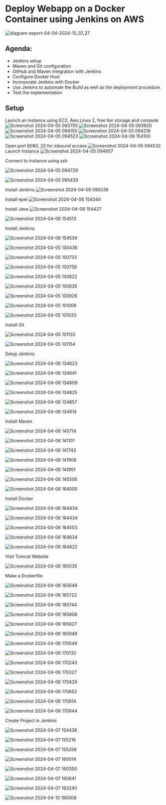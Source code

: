 # Deploy Webapp on a Docker Container using Jenkins on AWS
![diagram-export-04-04-2024-10_37_27](https://github.com/krishchadha/Devop_projects/assets/30497676/36f951d9-9267-4296-a612-8e9a181dbd15)

## Agenda:

- Jenkins setup
- Maven and Git configuration
- GitHub and Maven integration with Jenkins
- Configure Docker Host
- Incorporate Jenkins with Docker
- Use Jenkins to automate the Build as well as the deployment procedure.
- Test the implementation

## Setup
Launch an instance using EC2, Aws Linux 2, free tier storage and compute
![Screenshot 2024-04-05 093755](https://github.com/krishchadha/Devop_projects/assets/30497676/5455e8ff-7941-4348-ae08-7271a3214698)
![Screenshot 2024-04-05 093920](https://github.com/krishchadha/Devop_projects/assets/30497676/c12e368f-eccf-46d5-8f04-5e9380c85271)
![Screenshot 2024-04-05 094150](https://github.com/krishchadha/Devop_projects/assets/30497676/7837e264-47a0-41b8-8366-9b73eabc36ce)
![Screenshot 2024-04-05 094218](https://github.com/krishchadha/Devop_projects/assets/30497676/8efc4510-f449-457a-8c8b-8cefa22fc8ae)
![Screenshot 2024-04-05 094523](https://github.com/krishchadha/Devop_projects/assets/30497676/ba272738-c8ae-4222-8375-0a42f5bc6d7a)
![Screenshot 2024-04-06 154100](https://github.com/krishchadha/Devop_projects/assets/30497676/f6368e12-3836-4b87-873f-4b78f5dccdeb)


Open port 8080, 22 for inbound access
![Screenshot 2024-04-05 094532](https://github.com/krishchadha/Devop_projects/assets/30497676/5bf8645f-ce67-466c-92e2-0649b4e025b9)
Launch Instance
![Screenshot 2024-04-05 094657](https://github.com/krishchadha/Devop_projects/assets/30497676/9a40cac2-8d5e-4b29-915d-e3d6515ddbbc)

Connect to instance using ssh

![Screenshot 2024-04-05 094729](https://github.com/krishchadha/Devop_projects/assets/30497676/9e8a5323-626c-4c9a-87b1-501eddecd67e)

![Screenshot 2024-04-05 095439](https://github.com/krishchadha/Devop_projects/assets/30497676/4f4f37a4-25cd-4093-b5dc-617e44e0d705)

Install Jenkins
![Screenshot 2024-04-05 095539](https://github.com/krishchadha/Devop_projects/assets/30497676/eb03d2f0-b4da-48cb-b005-33f1a351ea6e)

Install epel
![Screenshot 2024-04-06 154344](https://github.com/krishchadha/Devop_projects/assets/30497676/1f32d923-bfb1-4933-98ba-d96e43095ac4)

Install Java
![Screenshot 2024-04-06 154427](https://github.com/krishchadha/Devop_projects/assets/30497676/06ca7b5a-b4e5-4c88-9a4d-e510687534dd)

![Screenshot 2024-04-06 154513](https://github.com/krishchadha/Devop_projects/assets/30497676/d2f7c800-f5e1-468a-9f54-f8290964e18f)

Install Jenkins

![Screenshot 2024-04-06 154536](https://github.com/krishchadha/Devop_projects/assets/30497676/fb1a227e-845b-4b5e-9176-97eac3d65906)

![Screenshot 2024-04-05 100436](https://github.com/krishchadha/Devop_projects/assets/30497676/406cf108-b973-4142-bfb6-782b1d665843)

![Screenshot 2024-04-05 100733](https://github.com/krishchadha/Devop_projects/assets/30497676/f0332464-8c1d-4d4a-8210-e579d01f1531)

![Screenshot 2024-04-05 100758](https://github.com/krishchadha/Devop_projects/assets/30497676/81857b05-6150-4ea6-88b0-914b9de92dc5)

![Screenshot 2024-04-05 100822](https://github.com/krishchadha/Devop_projects/assets/30497676/6d70e06c-57d7-4cf0-a560-a65891f2bcd1)

![Screenshot 2024-04-05 100835](https://github.com/krishchadha/Devop_projects/assets/30497676/437986eb-a390-4a06-845f-8ca8af8e6967)

![Screenshot 2024-04-05 100926](https://github.com/krishchadha/Devop_projects/assets/30497676/76e66a26-3f8b-4c6e-b7c6-fb8baf7365f1)

![Screenshot 2024-04-05 101006](https://github.com/krishchadha/Devop_projects/assets/30497676/289b691b-b4af-43ce-b2b2-7563f8773337)

![Screenshot 2024-04-05 101033](https://github.com/krishchadha/Devop_projects/assets/30497676/fa7ccd6a-8b80-4499-b19d-17405192cd6f)

Install Git

![Screenshot 2024-04-05 101133](https://github.com/krishchadha/Devop_projects/assets/30497676/d7dd3d03-6fc4-4aa8-b0bd-dc19690be9e7)

![Screenshot 2024-04-05 101154](https://github.com/krishchadha/Devop_projects/assets/30497676/a5321ccc-0e89-475b-8f74-4df96cf27498)

Setup Jenkins

![Screenshot 2024-04-06 134623](https://github.com/krishchadha/Devop_projects/assets/30497676/c86ba793-3809-4ea5-9b98-f734e4b435bd)

![Screenshot 2024-04-06 134641](https://github.com/krishchadha/Devop_projects/assets/30497676/79918c0c-e0a3-4392-bc0c-a00682152161)

![Screenshot 2024-04-06 134809](https://github.com/krishchadha/Devop_projects/assets/30497676/0b3f24a8-ef88-47c5-8fb3-fe0d571afcab)


![Screenshot 2024-04-06 134825](https://github.com/krishchadha/Devop_projects/assets/30497676/648b6b95-74a4-4e52-b4cb-7b9574264027)

![Screenshot 2024-04-06 134857](https://github.com/krishchadha/Devop_projects/assets/30497676/18c9fbb8-42b8-4e75-bd87-e3461f1cc812)

![Screenshot 2024-04-06 134914](https://github.com/krishchadha/Devop_projects/assets/30497676/45fab116-4a47-4d49-bab7-6b5f95e7a329)

Install Maven

![Screenshot 2024-04-06 140714](https://github.com/krishchadha/Devop_projects/assets/30497676/22c1ac5b-0dc1-498b-81ae-1a11e162e683)

![Screenshot 2024-04-06 141101](https://github.com/krishchadha/Devop_projects/assets/30497676/c6a86255-79f0-497d-8ed2-b2af11781760)

![Screenshot 2024-04-06 141743](https://github.com/krishchadha/Devop_projects/assets/30497676/133ab609-3c5f-492e-8861-de7974b475de)

![Screenshot 2024-04-06 141906](https://github.com/krishchadha/Devop_projects/assets/30497676/2b0c3fd4-210a-4e2a-9445-7ae36a400da9)

![Screenshot 2024-04-06 141951](https://github.com/krishchadha/Devop_projects/assets/30497676/4fe0f219-0c1c-4e66-9858-bfe567249b16)

![Screenshot 2024-04-06 145506](https://github.com/krishchadha/Devop_projects/assets/30497676/34690481-b378-4602-a383-22dd29eb6836)

![Screenshot 2024-04-06 164000](https://github.com/krishchadha/Devop_projects/assets/30497676/ed281379-58bc-4d56-82fe-a61b45c955a5)

Install Docker

![Screenshot 2024-04-06 164434](https://github.com/krishchadha/Devop_projects/assets/30497676/1e70a689-4685-4ab5-8623-551b8a1e5934)

![Screenshot 2024-04-06 164434](https://github.com/krishchadha/Devop_projects/assets/30497676/db5a3929-9d21-4456-bb5b-59ad6827bd0b)

![Screenshot 2024-04-06 164553](https://github.com/krishchadha/Devop_projects/assets/30497676/628acec3-6fd1-491a-af34-89b570e1e4a9)

![Screenshot 2024-04-06 164634](https://github.com/krishchadha/Devop_projects/assets/30497676/04c869d3-ff3b-406f-b3df-13ae2d7b2112)

![Screenshot 2024-04-06 164822](https://github.com/krishchadha/Devop_projects/assets/30497676/408a8947-9408-4185-bc97-34dcb3e192a6)

Visit Tomcat Website

![Screenshot 2024-04-06 165035](https://github.com/krishchadha/Devop_projects/assets/30497676/383ae612-739f-499c-a7c5-b956c05e56d1)

Make a Dcokerfile

![Screenshot 2024-04-06 165646](https://github.com/krishchadha/Devop_projects/assets/30497676/5ff6941d-e876-4bbd-893b-4edd2354101f)

![Screenshot 2024-04-06 165722](https://github.com/krishchadha/Devop_projects/assets/30497676/5691648b-b7ac-48b0-a699-eee018e3e067)

![Screenshot 2024-04-06 165744](https://github.com/krishchadha/Devop_projects/assets/30497676/14828603-7268-4f5f-8318-80d1a28f8f85)

![Screenshot 2024-04-06 165806](https://github.com/krishchadha/Devop_projects/assets/30497676/5ff5b908-01ea-4388-9413-8aaed9c208b0)

![Screenshot 2024-04-06 165827](https://github.com/krishchadha/Devop_projects/assets/30497676/c6cf4913-31fc-4a13-8706-4cc57c46a0b9)

![Screenshot 2024-04-06 165946](https://github.com/krishchadha/Devop_projects/assets/30497676/2c1dce9c-c11e-4cca-95a3-a37f6e40d070)

![Screenshot 2024-04-06 170049](https://github.com/krishchadha/Devop_projects/assets/30497676/3d34e4d5-9f53-4c31-8d6a-ea9211e81120)

![Screenshot 2024-04-06 170130](https://github.com/krishchadha/Devop_projects/assets/30497676/6c3145f1-a217-4f6c-9efb-d97144275205)

![Screenshot 2024-04-06 170243](https://github.com/krishchadha/Devop_projects/assets/30497676/ee80d004-80fe-4920-9d5c-74fc67ee9594)

![Screenshot 2024-04-06 170327](https://github.com/krishchadha/Devop_projects/assets/30497676/06ee0c29-246a-48d1-927c-191202d8819a)

![Screenshot 2024-04-06 170429](https://github.com/krishchadha/Devop_projects/assets/30497676/f0dc7625-047b-49d0-9ce9-ea8dc8b7e3ce)

![Screenshot 2024-04-06 170652](https://github.com/krishchadha/Devop_projects/assets/30497676/681f87d3-4a86-4b4e-8b85-6635bd7b1e70)

![Screenshot 2024-04-06 170914](https://github.com/krishchadha/Devop_projects/assets/30497676/79833756-eb02-47e3-97d9-9ce00bebf3bc)

![Screenshot 2024-04-06 170944](https://github.com/krishchadha/Devop_projects/assets/30497676/b334cc26-c0f5-4141-8436-75c3ed75d3e9)

Create Project in Jenkins

![Screenshot 2024-04-07 154438](https://github.com/krishchadha/Devop_projects/assets/30497676/0d9974b3-2630-4493-9afb-850e1f213841)

![Screenshot 2024-04-07 155216](https://github.com/krishchadha/Devop_projects/assets/30497676/be0cff66-d60b-486f-aa8d-febe6ac0cbb1)

![Screenshot 2024-04-07 155258](https://github.com/krishchadha/Devop_projects/assets/30497676/f79aa063-776c-47e0-90bd-e8045d18aded)

![Screenshot 2024-04-07 160014](https://github.com/krishchadha/Devop_projects/assets/30497676/1d610400-344c-47d6-8a61-155e6cb1fd74)
  
![Screenshot 2024-04-07 160350](https://github.com/krishchadha/Devop_projects/assets/30497676/fe66c6fe-6210-4573-868e-e3fd4b036ec1)

![Screenshot 2024-04-07 160641](https://github.com/krishchadha/Devop_projects/assets/30497676/c4089687-1ebb-4939-a8c3-be52bedf0433)

![Screenshot 2024-04-07 163240](https://github.com/krishchadha/Devop_projects/assets/30497676/268cf06c-dda2-411f-8847-7ea31828547d)

![Screenshot 2024-04-10 190008](https://github.com/krishchadha/Devop_projects/assets/30497676/0e8f6567-35c7-478a-aa46-d28b89aeb117)


























